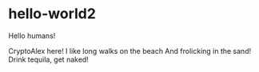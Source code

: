 # hello-world2

Hello humans!  

CryptoAlex here!  I like long walks on the beach
And frolicking in the sand!  Drink tequila, get naked! 
